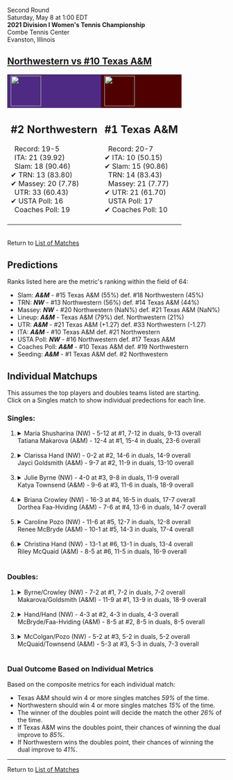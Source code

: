 Second Round  
Saturday, May 8 at 1:00 EDT  
**2021 Division I Women's Tennis Championship**  
Combe Tennis Center  
Evanston, Illinois  
## [Northwestern vs #10 Texas A&M](https://www.ncaa.com/game/5833692)  

<table><tr style="background-color: #d9d9d9 !important"><td style="background-color: #4E2A84 !important"><img src="https://www.ncaa.com/sites/default/files/images/logos/schools/n/northwestern.70.png" width="70" height="70" /></td><td style="background-color: #500000 !important"><img src="https://www.ncaa.com/sites/default/files/images/logos/schools/t/texas-am.70.png" width="70" height="70" /></td></tr><tr>
<td>  

<h2>#2 Northwestern</h2>  
&nbsp; Record: 19-5<br>  
&nbsp; ITA: 21 (39.92)<br>  
&nbsp; Slam: 18 (90.46)<br>  
&#10004; TRN: 13 (83.80)<br>  
&#10004; Massey: 20 (7.78)<br>  
&nbsp; UTR: 33 (60.43)<br>  
&#10004; USTA Poll: 16<br>  
&nbsp; Coaches Poll: 19<br>  
<br>  

</td>
<td>  

<h2>#1 Texas A&M</h2>  
&nbsp; Record: 20-7<br>  
&#10004; ITA: 10 (50.15)<br>  
&#10004; Slam: 15 (90.86)<br>  
&nbsp; TRN: 14 (83.43)<br>  
&nbsp; Massey: 21 (7.77)<br>  
&#10004; UTR: 21 (61.70)<br>  
&nbsp; USTA Poll: 17<br>  
&#10004; Coaches Poll: 10<br>  
<br>  

</td>
</tr></table>  


<br>Return to [List of Matches](../index.md)  

## Predictions  

Ranks listed here are the metric's ranking within the field of 64:  
- Slam: ***A&M*** - #15 Texas A&M (55%) def. #18 Northwestern (45%)  
- TRN: ***NW*** - #13 Northwestern (56%) def. #14 Texas A&M (44%)  
- Massey: ***NW*** - #20 Northwestern (NaN%) def. #21 Texas A&M (NaN%)  
- Lineup: ***A&M*** - Texas A&M (79%) def. Northwestern (21%)  
- UTR: ***A&M*** - #21 Texas A&M (+1.27) def. #33 Northwestern (-1.27)  
- ITA: ***A&M*** - #10 Texas A&M def. #21 Northwestern  
- USTA Poll: ***NW*** - #16 Northwestern def. #17 Texas A&M  
- Coaches Poll: ***A&M*** - #10 Texas A&M def. #19 Northwestern  
- Seeding: ***A&M*** - #1 Texas A&M def. #2 Northwestern  

## Individual Matchups  
This assumes the top players and doubles teams listed are starting.  
Click on a Singles match to show individual predections for each line.  

### Singles:  

<ol>
<li><details>
<summary markdown="span">Maria Shusharina (NW) - 5-12 at #1, 7-12 in duals, 9-13 overall<br>Tatiana Makarova (A&M) - 12-4 at #1, 15-4 in duals, 23-6 overall</summary>
<h4>Predictions</h4><ul>
<li>Composite: <b><i>A&M</i></b> - Makarova (67%) def. Shusharina (33%)</li>  
<li>Slam: <b><i>A&M</i></b> - Makarova (53%) def. Shusharina (47%)</li>  
<li>TRN: <b><i>A&M</i></b> - Makarova (75%) def. Shusharina (25%)</li>  
<li>Massey: <b><i>NW</i></b> - Shusharina (NaN%) def. Makarova (NaN%)</li>  
<li>UTR: <b><i>A&M</i></b> - Makarova (74%) def. Shusharina (26%)</li>  
<li>ITA: <b><i>A&M</i></b> - Makarova (21.86) def. Shusharina (3.92)</li>  
</ul>
</details>&nbsp;</li>
<li><details>
<summary markdown="span">Clarissa Hand (NW) - 0-2 at #2, 14-6 in duals, 14-9 overall<br>Jayci Goldsmith (A&M) - 9-7 at #2, 11-9 in duals, 13-10 overall</summary>
<h4>Predictions</h4><ul>
<li>Composite: <b><i>A&M</i></b> - Goldsmith (52%) def. Hand (48%)</li>  
<li>Slam: <b><i>NW</i></b> - Hand (52%) def. Goldsmith (48%)</li>  
<li>TRN: <b><i>NW</i></b> - Hand (56%) def. Goldsmith (44%)</li>  
<li>Massey: <b><i>NW</i></b> - Hand (NaN%) def. Goldsmith (NaN%)</li>  
<li>UTR: <b><i>A&M</i></b> - Goldsmith (64%) def. Hand (36%)</li>  
<li>ITA: <b><i>NW</i></b> - Hand (4.82) def. Goldsmith (3.03)</li>  
</ul>
</details>&nbsp;</li>
<li><details>
<summary markdown="span">Julie Byrne (NW) - 4-0 at #3, 9-8 in duals, 11-9 overall<br>Katya Townsend (A&M) - 9-6 at #3, 11-6 in duals, 18-9 overall</summary>
<h4>Predictions</h4><ul>
<li>Composite: <b><i>A&M</i></b> - Townsend (56%) def. Byrne (44%)</li>  
<li>Slam: <b><i>NW</i></b> - Byrne (64%) def. Townsend (36%)</li>  
<li>TRN: <b><i>A&M</i></b> - Townsend (53%) def. Byrne (47%)</li>  
<li>Massey: <b><i>NW</i></b> - Byrne (NaN%) def. Townsend (NaN%)</li>  
<li>UTR: <b><i>A&M</i></b> - Townsend (79%) def. Byrne (21%)</li>  
<li>ITA: <b><i>A&M</i></b> - Townsend (3.71) def. Byrne (1.56)</li>  
</ul>
</details>&nbsp;</li>
<li><details>
<summary markdown="span">Briana Crowley (NW) - 16-3 at #4, 16-5 in duals, 17-7 overall<br>Dorthea Faa-Hviding (A&M) - 7-6 at #4, 13-6 in duals, 14-7 overall</summary>
<h4>Predictions</h4><ul>
<li>Composite: <b><i>A&M</i></b> - Faa-Hviding (54%) def. Crowley (46%)</li>  
<li>Slam: <b><i>NW</i></b> - Crowley (52%) def. Faa-Hviding (48%)</li>  
<li>TRN: <b><i>A&M</i></b> - Faa-Hviding (55%) def. Crowley (45%)</li>  
<li>Massey: <b><i>NW</i></b> - Crowley (NaN%) def. Faa-Hviding (NaN%)</li>  
<li>UTR: <b><i>A&M</i></b> - Faa-Hviding (59%) def. Crowley (41%)</li>  
<li>ITA: <b><i>NW</i></b> - Crowley (1.93) def. Faa-Hviding (1.87)</li>  
</ul>
</details>&nbsp;</li>
<li><details>
<summary markdown="span">Caroline Pozo (NW) - 11-6 at #5, 12-7 in duals, 12-8 overall<br>Renee McBryde (A&M) - 10-1 at #5, 14-3 in duals, 17-4 overall</summary>
<h4>Predictions</h4><ul>
<li>Composite: <b><i>A&M</i></b> - McBryde (75%) def. Pozo (25%)</li>  
<li>Slam: <b><i>A&M</i></b> - McBryde (68%) def. Pozo (32%)</li>  
<li>TRN: <b><i>A&M</i></b> - McBryde (77%) def. Pozo (23%)</li>  
<li>Massey: <b><i>NW</i></b> - Pozo (NaN%) def. McBryde (NaN%)</li>  
<li>UTR: <b><i>A&M</i></b> - McBryde (80%) def. Pozo (20%)</li>  
<li>ITA: <b><i>A&M</i></b> - McBryde (2.44) def. Pozo (1.76)</li>  
</ul>
</details>&nbsp;</li>
<li><details>
<summary markdown="span">Christina Hand (NW) - 13-1 at #6, 13-1 in duals, 13-4 overall<br>Riley McQuaid (A&M) - 8-5 at #6, 11-5 in duals, 16-9 overall</summary>
<h4>Predictions</h4><ul>
<li>Composite: <b><i>A&M</i></b> - McQuaid (66%) def. Hand (34%)</li>  
<li>Slam: <b><i>A&M</i></b> - McQuaid (63%) def. Hand (37%)</li>  
<li>TRN: <b><i>A&M</i></b> - McQuaid (66%) def. Hand (34%)</li>  
<li>Massey: <b><i>NW</i></b> - Hand (NaN%) def. McQuaid (NaN%)</li>  
<li>UTR: <b><i>A&M</i></b> - McQuaid (69%) def. Hand (31%)</li>  
<li>ITA: <b><i>NW</i></b> - Hand (2.48) def. McQuaid (2.12)</li>  
</ul>
</details>&nbsp;</li>
</ol>

### Doubles:  

<ol>
<li><details>
<summary markdown="span">Byrne/Crowley (NW) - 7-2 at #1, 7-2 in duals, 7-2 overall<br>Makarova/Goldsmith (A&M) - 11-9 at #1, 13-9 in duals, 18-9 overall</summary>
<br>Sorry, we don't have any metrics for this match
</details>&nbsp;</li>
<li><details>
<summary markdown="span">Hand/Hand (NW) - 4-3 at #2, 4-3 in duals, 4-3 overall<br>McBryde/Faa-Hviding (A&M) - 8-5 at #2, 8-5 in duals, 8-5 overall</summary>
<br>Sorry, we don't have any metrics for this match
</details>&nbsp;</li>
<li><details>
<summary markdown="span">McColgan/Pozo (NW) - 5-2 at #3, 5-2 in duals, 5-2 overall<br>McQuaid/Townsend (A&M) - 5-3 at #3, 5-3 in duals, 7-3 overall</summary>
<br>Sorry, we don't have any metrics for this match
</details>&nbsp;</li>
</ol>

### Dual Outcome Based on Individual Metrics  
  
Based on the composite metrics for each individual match:  
- Texas A&M should win 4 or more singles matches _59%_ of the time.  
- Northwestern should win 4 or more singles matches _15%_ of the time.  
- The winner of the doubles point will decide the match the other _26%_ of the time.  
- If Texas A&M wins the doubles point, their chances of winning the dual improve to _85%_.  
- If Northwestern wins the doubles point, their chances of winning the dual improve to _41%_.  
  
------

Return to [List of Matches](../index.md)  
